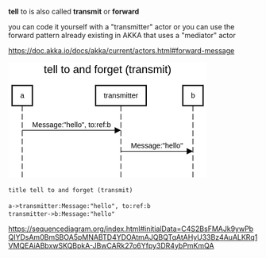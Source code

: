 **tell** to is also called **transmit** or **forward**

you can code it yourself with a "transmitter" actor or you can use the forward pattern already existing in AKKA that uses a "mediator" actor

https://doc.akka.io/docs/akka/current/actors.html#forward-message 

![](img.png)

```
title tell to and forget (transmit)

a->transmitter:Message:"hello", to:ref:b
transmitter->b:Message:"hello"
```

https://sequencediagram.org/index.html#initialData=C4S2BsFMAJk9ywPbQIYDsAm0BmSBOA5pMNABTD4YDOAtmAJQBQTqAtAHyU33Bz4AuALKRq1VMQEAiABbxwSKQBpkA-JBwCARk27o6Yfpy3DR4ybPmKmQA
